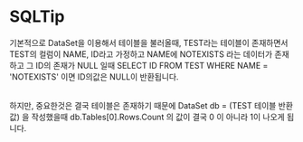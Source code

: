 # SQLTip

기본적으로 DataSet을 이용해서 테이블을 불러올때, TEST라는 테이블이 존재하면서
TEST의 컬럼이 NAME, ID라고 가정하고 NAME에 NOTEXISTS 라는 데이터가 존재하고 그 ID의 존재가 NULL 일때
SELECT ID FROM TEST WHERE NAME = 'NOTEXISTS' 이면 ID의값은 NULL이 반환됩니다.

<br/>
하지만, 중요한것은 결국 테이블은 존재하기 때문에 DataSet db = (TEST 테이블 반환값) 을 작성했을때 db.Tables[0].Rows.Count 의 값이 결국 0 이 아니라 1이 나오게 됩니다.
